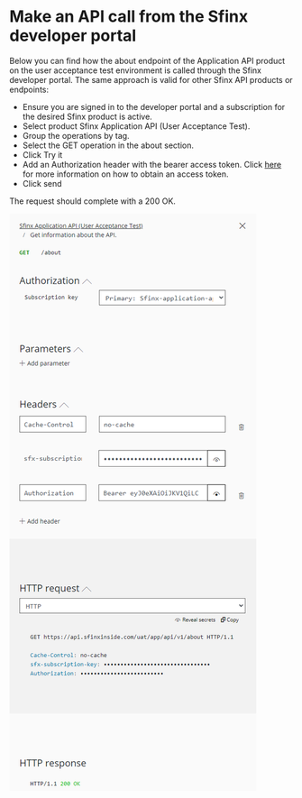 # Make an API call from the Sfinx developer portal

Below you can find how the about endpoint of the Application API product on the user acceptance test environment is called through the Sfinx developer portal. The same approach is valid for other Sfinx API products or endpoints:

* Ensure you are signed in to the developer portal and a subscription for the desired Sfinx product is active.
* Select product Sfinx Application API (User Acceptance Test).
* Group the operations by tag.
* Select the GET operation in the about section.
* Click Try it
* Add an Authorization header with the bearer access token. Click [here](./postman-request-access-token.md) for more information on how to obtain an access token.
* Click send

The request should complete with a 200 OK.

![Try it](./../media/developer-portal-try-about-endpoint.png)
